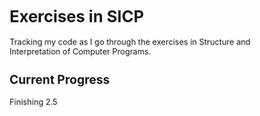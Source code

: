 # Exercises in SICP

Tracking my code as I go through the exercises in Structure and Interpretation of Computer Programs.

## Current Progress

Finishing 2.5
